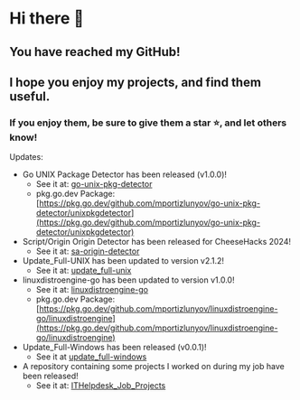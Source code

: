 # Hi there 👋
## You have reached my GitHub!
## I hope you enjoy my projects, and find them useful.
### If you enjoy them, be sure to give them a star ⭐, and let others know!
Updates:
 - Go UNIX Package Detector has been released (v1.0.0)!
   - See it at: [go-unix-pkg-detector](https://github.com/mportizlunyov/go-unix-pkg-detector)
   - pkg.go.dev Package: [https://pkg.go.dev/github.com/mportizlunyov/go-unix-pkg-detector/unixpkgdetector](https://pkg.go.dev/github.com/mportizlunyov/go-unix-pkg-detector/unixpkgdetector)
 - Script/Origin Origin Detector has been released for CheeseHacks 2024!
   - See it at: [sa-origin-detector](https://github.com/mportizlunyov/sa-origin-detector)
 - Update_Full-UNIX has been updated to version v2.1.2!
   - See it at: [update_full-unix](https://github.com/mportizlunyov/update_full-unix)
 - linuxdistroengine-go has been updated to version v1.0.0!
   - See it at: [linuxdistroengine-go](https://github.com/mportizlunyov/linuxdistroengine-go)
   - pkg.go.dev Package: [https://pkg.go.dev/github.com/mportizlunyov/linuxdistroengine-go/linuxdistroengine](https://pkg.go.dev/github.com/mportizlunyov/linuxdistroengine-go/linuxdistroengine)
 - Update_Full-Windows has been released (v0.0.1)!
   - See it at [update_full-windows](https://github.com/mportizlunyov/update_full-windows)
 - A repository containing some projects I worked on during my job have been released!
   - See it at: [ITHelpdesk_Job_Projects](https://github.com/mportizlunyov/ITHelpdesk_Job_Projects)
<!--
**mportizlunyov/mportizlunyov** is a ✨ _special_ ✨ repository because its `README.md` (this file) appears on your GitHub profile.

Here are some ideas to get you started:

- 🔭 I’m currently working on ...
- 🌱 I’m currently learning ...
- 👯 I’m looking to collaborate on ...
- 🤔 I’m looking for help with ...
- 💬 Ask me about ...
- 📫 How to reach me: ...
- 😄 Pronouns: ...
- ⚡ Fun fact: ...
-->
